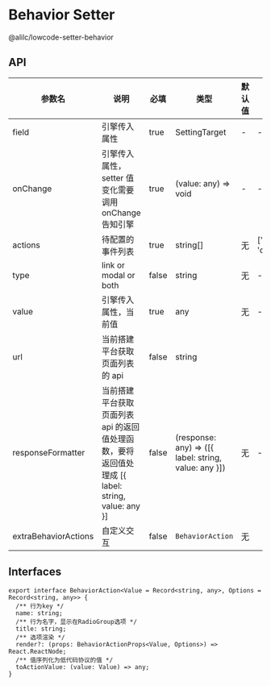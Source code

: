 # Behavior Setter

@alilc/lowcode-setter-behavior
## API

| 参数名 | 说明 | 必填 | 类型 | 默认值 | 备注 |
| ------ | ---- | ---- | ---- | ------ | ---- |
| field  | 引擎传入属性 |   true   |   SettingTarget   |   -     |   -   |
| onChange  |  引擎传入属性，setter 值变化需要调用 onChange 告知引擎  |   true   |   (value: any) => void   |    -    |  -    |
| actions  |  待配置的事件列表  |  true    |   string[]   |   无     |   ['onActionClick', 'onClick']   |
| type  |   link or modal or both   |   false   |   string   |   无     |   -   |
| value  |   引擎传入属性，当前值   |   true   |   any   |    无   |  -    |
| url  |  当前搭建平台获取页面列表的 api   |   false   |   string   |        |      |
| responseFormatter  | 当前搭建平台获取页面列表 api 的返回值处理函数，要将返回值处理成 [{ label: string, value: any }] |   false   |  (response: any) => ([{ label: string, value: any }])    |    无    |  -    |
| extraBehaviorActions | 自定义交互 | false | `BehaviorAction`| 无 | |

## Interfaces

```
export interface BehaviorAction<Value = Record<string, any>, Options = Record<string, any>> {
  /** 行为key */
  name: string;
  /** 行为名字，显示在RadioGroup选项 */
  title: string;
  /** 选项渲染 */
  render?: (props: BehaviorActionProps<Value, Options>) => React.ReactNode;
  /** 值序列化为低代码协议的值 */
  toActionValue: (value: Value) => any;
}
```